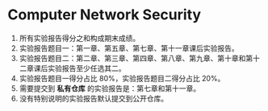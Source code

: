 # Computer Network Security



1. 所有实验报告得分之和构成期末成绩。
2. 实验报告题目一：第一章、第五章、第七章、第十一章课后实验报告。
3. 实验报告题目二：第二章、第三章、第四章、第八章、第九章、第十章和第十二章课后实验报告至少任选其二。
4. 实验报告题目一得分占比 80%，实验报告题目二得分占比 20%。
5. 需要提交到 **私有仓库** 的实验报告是：第七章和第十一章。
6. 没有特别说明的实验报告默认提交到公开仓库。